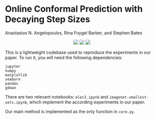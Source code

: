 # Online Conformal Prediction with Decaying Step Sizes
Anastasios N. Angelopoulos, Rina Foygel Barber, and Stephen Bates
<p align="center">
    <a style="text-decoration:none !important;" href="https://arxiv.org/abs/" alt="arXiv"><img src="https://img.shields.io/badge/paper-arXiv-red" /></a>
    <a style="text-decoration:none !important;" href="https://opensource.org/licenses/MIT" alt="License"><img src="https://img.shields.io/badge/license-MIT-blue.svg" /></a>
    <a style="text-decoration:none !important;" href="http://hits.dwyl.com/aangelopoulos/online-conformal-decaying" alt="arXiv"><img src="https://hits.dwyl.com/aangelopoulos/online-conformal-decaying.svg?style=flat-square" /></a>
</p>

This is a lightweight codebase used to reproduce the experiments in our paper.
To run it, you will need the following dependencies:
```
jupyter
numpy
matplotlib
seaborn
pandas
gdown
```

There are two relevant notebooks: `elec2.ipynb` and `imagenet-smallest-sets.ipynb`, which implement the according experiments in our paper.

Our main method is implemented as the only function in `core.py`.

